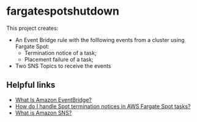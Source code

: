 # fargatespotshutdown

This project creates:
- An Event Bridge rule with the folllowing events from a cluster using Fargate Spot:
    - Termination notice of a task;
    - Placement failure of a task;
- Two SNS Topics to receive the events

## Helpful links

- [What Is Amazon EventBridge?][1]
- [How do I handle Spot termination notices in AWS Fargate Spot tasks?][2]
- [What is Amazon SNS?][3]

[1]: https://docs.aws.amazon.com/eventbridge/latest/userguide/eb-what-is.html
[2]: https://aws.amazon.com/premiumsupport/knowledge-center/fargate-spot-termination-notice/?nc1=h_ls
[3]: https://docs.aws.amazon.com/sns/latest/dg/welcome.html
